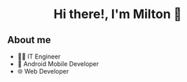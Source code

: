 <div align="center">
<h1 align="center">Hi there!, I'm Milton 👋</h1>
</div>

## About me
- 🧑‍💻 IT Engineer
- 📱 Android Mobile Developer
- 🌐 Web Developer
<!--
**milton-code/milton-code** is a ✨ _special_ ✨ repository because its `README.md` (this file) appears on your GitHub profile.

Here are some ideas to get you started:

- 🔭 I’m currently working on ...
- 🌱 I’m currently learning ...
- 👯 I’m looking to collaborate on ...
- 🤔 I’m looking for help with ...
- 💬 Ask me about ...
- 📫 How to reach me: ...
- 😄 Pronouns: ...
- ⚡ Fun fact: ...
-->
